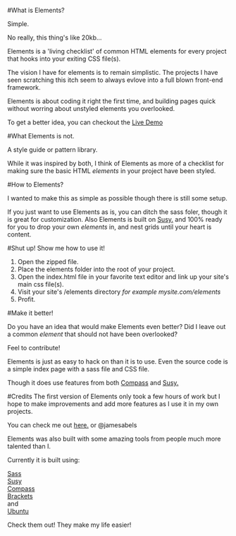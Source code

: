#What is Elements? 

Simple. 

No really, this thing's like 20kb... 

Elements is a 'living checklist' of common HTML elements for every project that hooks into your exiting CSS file(s).

The vision I have for elements is to remain simplistic. The projects I have seen scratching this itch seem to always evlove into a full blown front-end framework.

Elements is about coding it right the first time, and building pages quick without worring about unstyled elements you overlooked. 

To get a better idea, you can checkout the [Live Demo](http://jamesabels.github.io/Elements)

#What Elements is not. 

A style guide or pattern library.

While it was inspired by both, I think of Elements as more of a checklist for making sure the basic HTML *elements* in your project have been styled. 

#How to Elements? 

I wanted to make this as simple as possible though there is still some setup. 

If you just want to use Elements as is, you can ditch the sass foler, though it is great for customization. Also Elements is built on [Susy.](http://susy.oddbird.net/) and 100% ready for you to drop your own  *elements* in, and nest grids until your heart is content. 

#Shut up! Show me how to use it!

1. Open the zipped file.   
2. Place the elements folder into the root of your project.
3. Open the index.html file in your favorite text editor and link up your site's main css file(s). 
4. Visit your site's /elements directory *for example mysite.com/elements*
5. Profit. 

#Make it better! 

Do you have an idea that would make Elements even better? Did I leave out a common *element* that should not have been overlooked? 

Feel to contribute! 

Elements is just as easy to hack on than it is to use. Even the source code is a simple index page with a sass file and CSS file. 

Though it does use features from both [Compass](http://compass-style.org/) and [Susy.](http://susy.oddbird.net/)

#Credits
The first version of Elements only took a few hours of work but I hope to make improvements and add more features as I use it in my own projects. 

You can check me out [here.](http://jamesabels.net) or @jamesabels

Elements was also built with some amazing tools from people much more talented than I. 

Currently it is built using: 

[Sass](http://sass-lang.com/)<br>
[Susy](http://susy.oddbird.net/)<br>
[Compass](http://compass-style.org/)<br>
[Brackets](http://brackets.io)<br>
and<br>
[Ubuntu](http://www.ubuntu.com/)<br>

Check them out! They make my life easier! 
